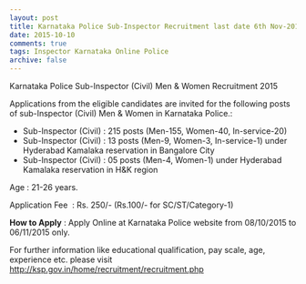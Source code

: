 ```yaml
---
layout: post
title: Karnataka Police Sub-Inspector Recruitment last date 6th Nov-2015   
date: 2015-10-10
comments: true
tags: Inspector Karnataka Online Police 
archive: false
---
```

Karnataka Police Sub-Inspector (Civil) Men & Women Recruitment 2015 

Applications from the eligible candidates are invited for the following posts of sub-Inspector (Civil) Men & Women in Karnataka Police.:

- Sub-Inspector (Civil) : 215 posts (Men-155, Women-40, In-service-20) 
- Sub-Inspector (Civil) : 13 posts (Men-9, Women-3, In-service-1) under Hyderabad Kamalaka reservation in Bangalore City
- Sub-Inspector (Civil) : 05 posts (Men-4, Women-1) under Hyderabad Kamalaka reservation in H&K region

Age : 21-26 years.
 
Application Fee  : Rs. 250/- (Rs.100/- for SC/ST/Category-1)

**How to Apply** : Apply Online at Karnataka Police website from 08/10/2015 to 06/11/2015 only.  

For further information like educational qualification, pay scale, age, experience etc. please visit <http://ksp.gov.in/home/recruitment/recruitment.php>




